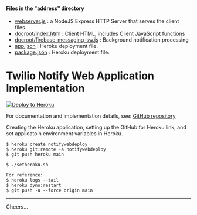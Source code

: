 #### Files in the "address" directory

- [webserver.js](webserver.js) : a NodeJS Express HTTP Server that serves the client files.
- [docroot/index.html](docroot/index.html) : Client HTML, includes Client JavaScript functions
- [docroot/firebase-messaging-sw.js](docroot/firebase-messaging-sw.js) : Background notification processing
- [app.json](app.json) : Heroku deployment file.
- [package.json](package.json) : Heroku deployment file.

# Twilio Notify Web Application Implementation

[![Deploy to Heroku](https://www.herokucdn.com/deploy/button.svg)](https://heroku.com/deploy?template=https://github.com/tigerfarm/notifywebdeploy)

For documentation and implementation details, see:
[GitHub repository](https://github.com/tigerfarm/notifyweb)

Creating the Heroku application, setting up the GitHub for Heroku link, 
and set applicatoin environment variables in Heroku.
````
$ heroku create notifywebdeploy
$ heroku git:remote -a notifywebdeploy
$ git push heroku main

$ ./setheroku.sh

For reference:
$ heroku logs --tail
$ heroku dyno:restart
$ git push -u --force origin main
````

--------------------------------------------------------------------------------

Cheers...
